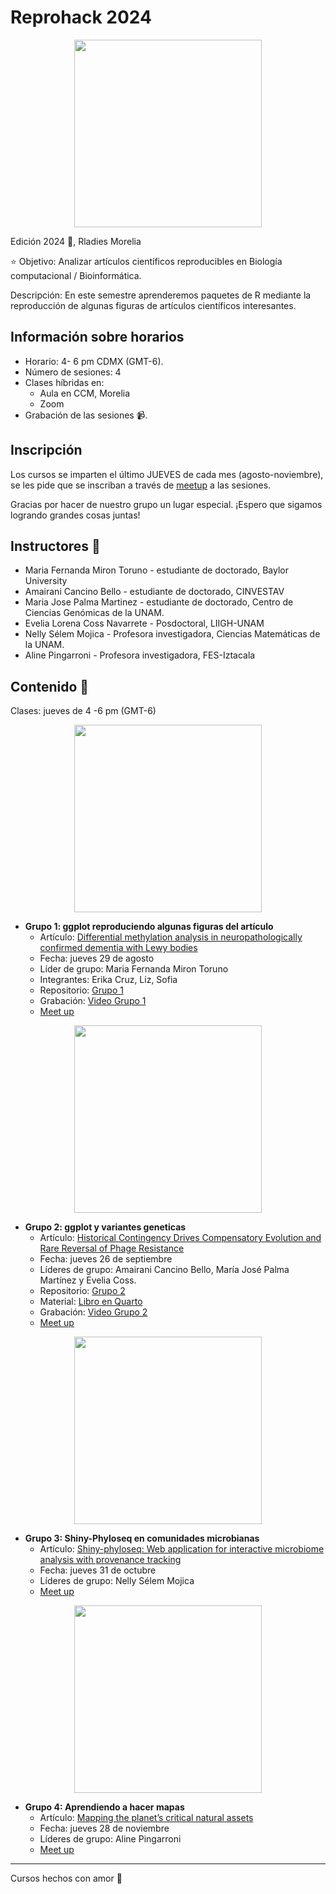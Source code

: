 # Reprohack 2024

<p align="center">
<img src='Flyers/CARTEL-R-SEM-2024%20(1).jpg' width='300'>
</p>

Edición 2024 💜, Rladies Morelia

⭐ Objetivo: Analizar artículos científicos reproducibles en Biología computacional / Bioinformática.

Descripción: En este semestre aprenderemos paquetes de R mediante la reproducción de algunas figuras de artículos científicos interesantes.

## Información sobre horarios

- Horario: 4- 6 pm CDMX (GMT-6).
- Número de sesiones: 4
- Clases híbridas en:
  -  Aula en CCM, Morelia
  -  Zoom
- Grabación de las sesiones 📹.

## Inscripción

Los cursos se imparten el último JUEVES de cada mes (agosto-noviembre), se les pide que se inscriban a través de [meetup](https://www.meetup.com/es-ES/rladies-morelia/) a las sesiones.

Gracias por hacer de nuestro grupo un lugar especial. ¡Espero que sigamos logrando grandes cosas juntas!

## Instructores 👾

- Maria Fernanda Miron Toruno - estudiante de doctorado, Baylor University
- Amairani Cancino Bello - estudiante de doctorado, CINVESTAV
- Maria Jose Palma Martinez - estudiante de doctorado, Centro de Ciencias Genómicas de la UNAM.
- Evelia Lorena Coss Navarrete - Posdoctoral, LIIGH-UNAM
- Nelly Sélem Mojica - Profesora investigadora, Ciencias Matemáticas de la UNAM.
- Aline Pingarroni - Profesora investigadora, FES-Iztacala

## Contenido 📌

Clases: jueves de 4 -6 pm (GMT-6)

<p align="center">
<img src='Flyers/SESION-1.jpg' width='300'>
</p>

- **Grupo 1: ggplot reproduciendo algunas figuras del artículo**
  * Artículo: [Differential methylation analysis in neuropathologically confirmed dementia with Lewy bodies](https://www.nature.com/articles/s42003-023-05725-x )
  * Fecha: jueves 29 de agosto
  * Líder de grupo: Maria Fernanda Miron Toruno
  * Integrantes: Erika Cruz, Liz, Sofia
  * Repositorio: [Grupo 1](https://github.com/R-Ladies-Morelia/Reprohack2024/tree/main/Grupo1)
  * Grabación: [Video Grupo 1](https://drive.google.com/file/d/1Cf01kp7e59tj1A7_HwNkBQgitBEj26P6/view?usp=sharing)
  * [Meet up](https://www.meetup.com/rladies-morelia/events/302577360/?utm_medium=referral&utm_campaign=share-btn_savedevents_share_modal&utm_source=link)

<p align="center">
<img src='Flyers/SESION-2 (2).jpg' width='300'>
</p>

- **Grupo 2: ggplot y variantes geneticas**
  * Artículo: [Historical Contingency Drives Compensatory Evolution and Rare Reversal of Phage Resistance](https://academic.oup.com/mbe/article/39/9/msac182/6673247?login=false#371728839)
  * Fecha: jueves 26 de septiembre
  * Líderes de grupo: Amairani Cancino Bello, María José Palma Martínez y Evelia Coss.
  * Repositorio: [Grupo 2](https://github.com/R-Ladies-Morelia/Reprohack2024/tree/main/Grupo2)
  * Material: [Libro en Quarto](https://r-ladies-morelia.github.io/Reprohack2024/Grupo2/docs/index.html)
  * Grabación: [Video Grupo 2](https://drive.google.com/file/d/19Eo147DXiXujJOasWJtAZpRbFHFhkwkT/view?usp=sharing)
  * [Meet up](https://www.meetup.com/rladies-morelia/events/302577407/?utm_medium=referral&utm_campaign=share-btn_savedevents_share_modal&utm_source=link)

<p align="center">
<img src='Flyers/SESION-3.jpg' width='300'>
</p>

- **Grupo 3: Shiny-Phyloseq en comunidades microbianas**
  * Artículo: [Shiny-phyloseq: Web application for interactive microbiome analysis with provenance tracking](https://www.ncbi.nlm.nih.gov/pmc/articles/PMC4287943/)
  * Fecha: jueves 31 de octubre
  * Líderes de grupo: Nelly Sélem Mojica
  * [Meet up](https://www.meetup.com/rladies-morelia/events/302577493/?utm_medium=referral&utm_campaign=share-btn_savedevents_share_modal&utm_source=link)

<p align="center">
<img src='Flyers/SESION-4 (1).jpg' width='300'>
</p>

- **Grupo 4: Aprendiendo a hacer mapas**
  * Artículo: [Mapping the planet’s critical natural assets](https://www.nature.com/articles/s41559-022-01934-5)
  * Fecha: jueves 28 de noviembre
  * Líderes de grupo: Aline Pingarroni
  * [Meet up](https://www.meetup.com/rladies-morelia/events/302618901/?utm_medium=referral&utm_campaign=share-btn_savedevents_share_modal&utm_source=link)

-----------------------------
Cursos hechos con amor 💜
